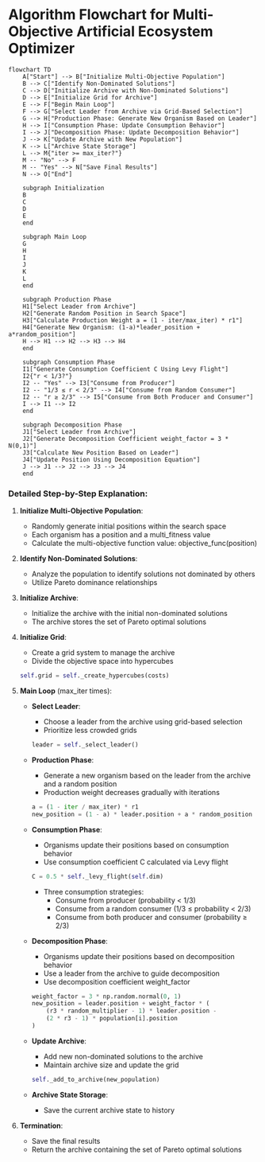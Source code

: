 # Algorithm Flowchart for Multi-Objective Artificial Ecosystem Optimizer

```mermaid
flowchart TD
    A["Start"] --> B["Initialize Multi-Objective Population"]
    B --> C["Identify Non-Dominated Solutions"]
    C --> D["Initialize Archive with Non-Dominated Solutions"]
    D --> E["Initialize Grid for Archive"]
    E --> F["Begin Main Loop"]
    F --> G["Select Leader from Archive via Grid-Based Selection"]
    G --> H["Production Phase: Generate New Organism Based on Leader"]
    H --> I["Consumption Phase: Update Consumption Behavior"]
    I --> J["Decomposition Phase: Update Decomposition Behavior"]
    J --> K["Update Archive with New Population"]
    K --> L["Archive State Storage"]
    L --> M{"iter >= max_iter?"}
    M -- "No" --> F
    M -- "Yes" --> N["Save Final Results"]
    N --> O["End"]
    
    subgraph Initialization
    B
    C
    D
    E
    end
    
    subgraph Main Loop
    G
    H
    I
    J
    K
    L
    end
    
    subgraph Production Phase
    H1["Select Leader from Archive"]
    H2["Generate Random Position in Search Space"]
    H3["Calculate Production Weight a = (1 - iter/max_iter) * r1"]
    H4["Generate New Organism: (1-a)*leader_position + a*random_position"]
    H --> H1 --> H2 --> H3 --> H4
    end
    
    subgraph Consumption Phase
    I1["Generate Consumption Coefficient C Using Levy Flight"]
    I2{"r < 1/3?"}
    I2 -- "Yes" --> I3["Consume from Producer"]
    I2 -- "1/3 ≤ r < 2/3" --> I4["Consume from Random Consumer"]
    I2 -- "r ≥ 2/3" --> I5["Consume from Both Producer and Consumer"]
    I --> I1 --> I2
    end
    
    subgraph Decomposition Phase
    J1["Select Leader from Archive"]
    J2["Generate Decomposition Coefficient weight_factor = 3 * N(0,1)"]
    J3["Calculate New Position Based on Leader"]
    J4["Update Position Using Decomposition Equation"]
    J --> J1 --> J2 --> J3 --> J4
    end
```

### Detailed Step-by-Step Explanation:

1. **Initialize Multi-Objective Population**:
   - Randomly generate initial positions within the search space
   - Each organism has a position and a multi_fitness value
   - Calculate the multi-objective function value: objective_func(position)

2. **Identify Non-Dominated Solutions**:
   - Analyze the population to identify solutions not dominated by others
   - Utilize Pareto dominance relationships

3. **Initialize Archive**:
   - Initialize the archive with the initial non-dominated solutions
   - The archive stores the set of Pareto optimal solutions

4. **Initialize Grid**:
   - Create a grid system to manage the archive
   - Divide the objective space into hypercubes
   ```python
   self.grid = self._create_hypercubes(costs)
   ```

5. **Main Loop** (max_iter times):
   - **Select Leader**:
     * Choose a leader from the archive using grid-based selection
     * Prioritize less crowded grids
     ```python
     leader = self._select_leader()
     ```

   - **Production Phase**:
     * Generate a new organism based on the leader from the archive and a random position
     * Production weight decreases gradually with iterations
     ```python
     a = (1 - iter / max_iter) * r1
     new_position = (1 - a) * leader.position + a * random_position
     ```

   - **Consumption Phase**:
     * Organisms update their positions based on consumption behavior
     * Use consumption coefficient C calculated via Levy flight
     ```python
     C = 0.5 * self._levy_flight(self.dim)
     ```
     * Three consumption strategies:
       - Consume from producer (probability < 1/3)
       - Consume from a random consumer (1/3 ≤ probability < 2/3)
       - Consume from both producer and consumer (probability ≥ 2/3)

   - **Decomposition Phase**:
     * Organisms update their positions based on decomposition behavior
     * Use a leader from the archive to guide decomposition
     * Use decomposition coefficient weight_factor
     ```python
     weight_factor = 3 * np.random.normal(0, 1)
     new_position = leader.position + weight_factor * (
         (r3 * random_multiplier - 1) * leader.position -
         (2 * r3 - 1) * population[i].position
     )
     ```

   - **Update Archive**:
     * Add new non-dominated solutions to the archive
     * Maintain archive size and update the grid
     ```python
     self._add_to_archive(new_population)
     ```

   - **Archive State Storage**:
     * Save the current archive state to history

6. **Termination**:
   - Save the final results
   - Return the archive containing the set of Pareto optimal solutions